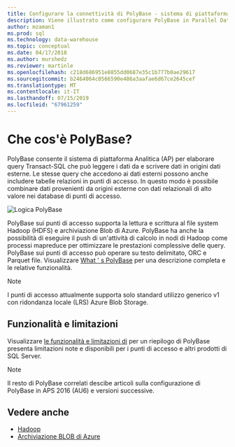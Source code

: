 ```yaml
---
title: Configurare la connettività di PolyBase - sistema di piattaforma Analitica | Microsoft Docs
description: Viene illustrato come configurare PolyBase in Parallel Data Warehouse, per connettersi a Hadoop o in Microsoft Azure storage blob origini dati esterne. Usare PolyBase per eseguire query che si integrano dati da più origini, inclusi Hadoop, archiviazione blob di Azure e Parallel Data Warehouse.
author: mzaman1
ms.prod: sql
ms.technology: data-warehouse
ms.topic: conceptual
ms.date: 04/17/2018
ms.author: murshedz
ms.reviewer: martinle
ms.openlocfilehash: c218d686951e8855dd0687e35c1b777b0ae29617
ms.sourcegitcommit: b2464064c0566590e486a3aafae6d67ce2645cef
ms.translationtype: MT
ms.contentlocale: it-IT
ms.lasthandoff: 07/15/2019
ms.locfileid: "67961259"
---
```

# <a name="what-is-polybase"></a>Che cos'è PolyBase?
PolyBase consente il sistema di piattaforma Analitica (AP) per elaborare query Transact-SQL che può leggere i dati da e scrivere dati in origini dati esterne. Le stesse query che accedono ai dati esterni possono anche includere tabelle relazioni in punti di accesso. In questo modo è possibile combinare dati provenienti da origini esterne con dati relazionali di alto valore nei database di punti di accesso.

![Logica PolyBase](media/polybase/polybase-logical.png)

PolyBase sui punti di accesso supporta la lettura e scrittura al file system Hadoop (HDFS) e archiviazione Blob di Azure. PolyBase ha anche la possibilità di eseguire il push di un'attività di calcolo in nodi di Hadoop come processi mapreduce per ottimizzare le prestazioni complessive delle query. PolyBase sui punti di accesso può operare su testo delimitato, ORC e Parquet file. Visualizzare [What ' s PolyBase](https://docs.microsoft.com/sql/relational-databases/polybase/polybase-guide) per una descrizione completa e le relative funzionalità.

> [!NOTE]
> I punti di accesso attualmente supporta solo standard utilizzo generico v1 con ridondanza locale (LRS) Azure Blob Storage.

## <a name="features-and-limitations"></a>Funzionalità e limitazioni
Visualizzare [le funzionalità e limitazioni di](https://docs.microsoft.com/sql/relational-databases/polybase/polybase-versioned-feature-summary) per un riepilogo di PolyBase presenta limitazioni note e disponibili per i punti di accesso e altri prodotti di SQL Server.

> [!NOTE] 
> Il resto di PolyBase correlati descibe articoli sulla configurazione di PolyBase in APS 2016 (AU6) e versioni successive.

## <a name="see-also"></a>Vedere anche
- [Hadoop](polybase-configure-hadoop.md)
- [Archiviazione BLOB di Azure](polybase-configure-azure-blob-storage.md)
<!-- MISSING LINKS [PolyBase &#40;SQL Server PDW&#41;](../sqlpdw/polybase-sql-server-pdw.md)  -->  
  
